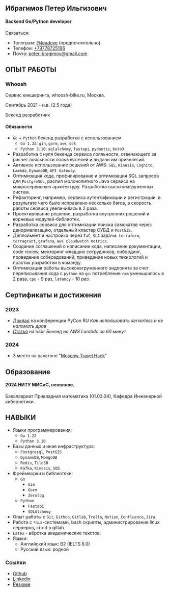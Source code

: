 ## Ибрагимов Петер Ильгизович
#### Backend Go/Python developer<br>
Связаться:<br>
- Телеграм: [@teadove](https://t.me/teadove) (предпочтительно)<br>
- Телефон: [+79778725196](tel:+79778725196)<br>
- Почта: [peter.ibragimov@gmail.com](mailto:peter.ibragimov@gmail.com)
		
## ОПЫТ РАБОТЫ

### Whoosh
Сервис кикшеринга, whoosh-bike.ru, Москва.

Сентябрь 2021 - н.в. (2.5 года) <br>

Бекенд разработчик

#### Обязаности
- `Go` + `Python` бекенд разработка с использованием
	- `Go 1.22`: `gin`, `gorm`, `aws sdk`
	- `Python 3.10`: `sqlalchemy`, `fastapi`, `pydantic`, `boto3`
- Разработка с нуля бекенда сервиса лояльности, отвечающего за расчет лояльности пользователей и выдачи им привелегий.
- Активное использование решений от AWS: `SQS`, `Kinesis`, `Cognito`, `Lambda`, `DynamoDB`, `API Gateway`.
- Оптимизация кода, профилирование и оптимизация SQL запросов для `PostgreSQL`, распил молонолитного Java сервиса на микросервисную архитектуру. Разработка высоконагруженных систем.
- Рефакторинг, например, сервиса аутентификации и регистрации, в результате чего было исправлено несколько багов, а скорость работы сервиса увеличилась в 2 раза.  
- Проектирование решение, разработка внутренних решений и корневых модулей-библиотек. 
- Разработка сервиса для оптимизации поиска самокатов через денормализацию, отдельный кластер СУБД и `PostGIS`.
- Деплоймент и настройка через `IaC`, `SLA` задачи: `terraform`, `terragrunt`, `grafana`, `aws cloudwatch metrics`.
- Создание соглашений о написании кода, написание документации, code review, менторинг младших сотрудников, онбординг, проведение собеседований, приведение новых технологий и практик разработки в команду.
- Оптимизация работы высоконагруженного эндпоинта за счет переписывания кода с `python` на `go`: потребление `ram` уменьшилось в 2 раза, `cpu` - 9 раз, `latency` - 10 раз.

## Сертификаты и достижения

### 2023
- [Доклад](https://www.youtube.com/watch?v=cSZrWpyNlfI) на конференции PyCon RU _Как использовать serverless и не наломать дров_
- [Статья](https://habr.com/ru/companies/whoosh/articles/728926/) на habr _Бекенд на AWS Lambda за 60 минут_

### 2024
- 3 место на хакатоне "[Moscow Travel Hack](https://business.russpass.ru/content-page/e-com)"

## Образование

#### 2024 НИТУ МИСиС, неполное. 
Бакалавриат Прикладная математика (01.03.04), Кафедра Инженерной кибернетики.

## НАВЫКИ		
- Языки программирования: 
	- `Go 1.22`
	- `Python 3.10`
- Базы данных и иная инфраструктура: 
	- `Postgresql`, `PostGIS`
	- `DynamoDB`, `MongoDB`
	- `Redis`, `Tile38`
	- `Kafka`, `Kinesis`, `SQS`
- Фреймворки и библиотеки:
	- `Go`
		- `Gin`
		- `Gorm`
		- `Zerolog`
	- `Python`
		- `Fastapi`
		- `SQLAlchemy`
- Опыт работы с `Git`, `Github`, `Gitlab`, `Trello`, `Notion`, `Confluence`, `Jira`.
- Работа с `*nix`-системами, bash скрипты, администрирование linux серверов, ci-cd в gitlab.
- `Latex` - вёрстка академические текстов.
- Языки: 
	- Английский язык: B2 (IELTS 6.0)
	- Русский язык: родной

### Ссылки
- [Github](https://github.com/TeaDove/)
- [Linkedin](https://www.linkedin.com/in/peter-ibragimov-7907871b7/)
- [Резюме](https://github.com/TeaDove/resume/)


